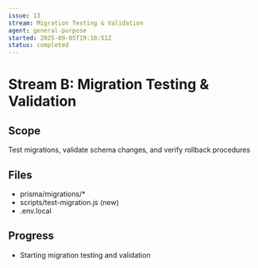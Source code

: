 ```yaml
---
issue: 13
stream: Migration Testing & Validation
agent: general-purpose
started: 2025-09-05T19:10:51Z
status: completed
---
```


# Stream B: Migration Testing & Validation

## Scope
Test migrations, validate schema changes, and verify rollback procedures

## Files
- prisma/migrations/*
- scripts/test-migration.js (new)
- .env.local

## Progress
- Starting migration testing and validation
